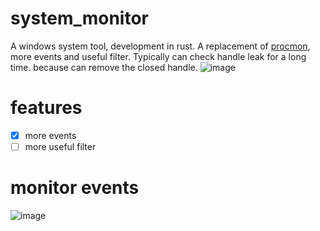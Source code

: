 # system_monitor
A windows system tool, development in rust. A replacement of [procmon](https://learn.microsoft.com/zh-cn/sysinternals/downloads/procmon), more events and useful filter. Typically can check handle leak for a long time. because can remove the closed handle.
![image](https://github.com/wuanzhuan/system_monitor/assets/11628049/a1cbd86e-eeb7-4edb-9898-ce2bf2c74959)

# features
- [x] more events
- [ ] more useful filter
# monitor events
![image](https://github.com/wuanzhuan/system_monitor/assets/11628049/8956c35a-031e-4045-92db-aa4d906a004d)


